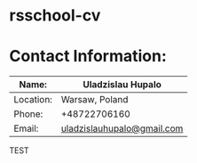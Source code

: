 # rsschool-cv

# Contact Information:
| Name:     | Uladzislau Hupalo          |
| --------- | -------------------------- |
| Location: | Warsaw, Poland             |
| Phone:    | +48722706160               |
| Email:    | uladzislauhupalo@gmail.com |

TEST